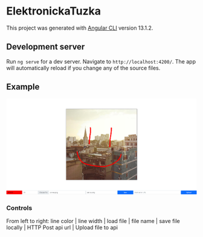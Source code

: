 # ElektronickaTuzka

This project was generated with [Angular CLI](https://github.com/angular/angular-cli) version 13.1.2.

## Development server

Run `ng serve` for a dev server. Navigate to `http://localhost:4200/`. The app will automatically reload if you change any of the source files.

## Example

![example](./example.png)

### Controls

From left to right:
line color | line width | load file | file name | save file locally | HTTP Post api url | Upload file to api